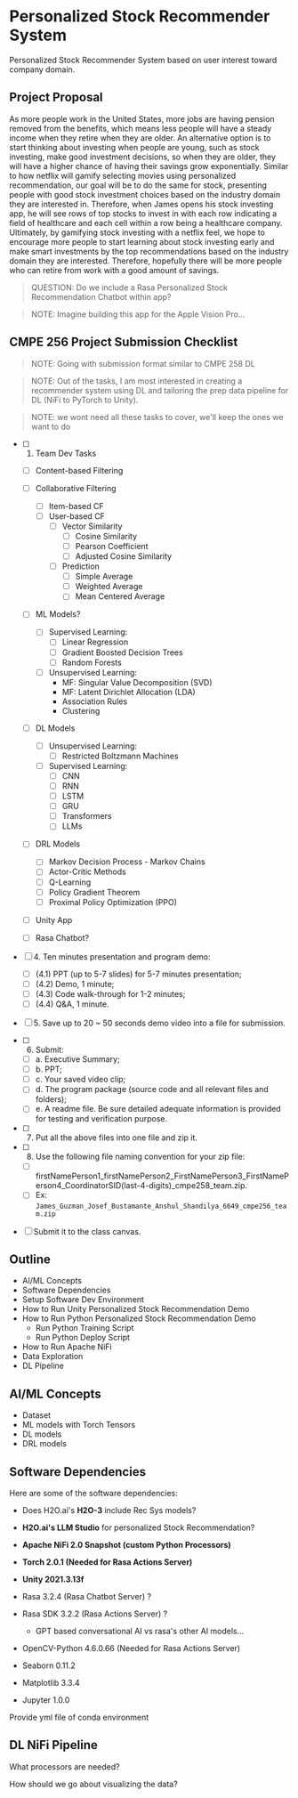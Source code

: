 # Personalized Stock Recommender System

Personalized Stock Recommender System based on user interest toward company domain.

## Project Proposal

As more people work in the United States, more jobs are having pension removed from the benefits, which means less people will have a steady income when they retire when they are older. An alternative option is to start thinking about investing when people are young, such as stock investing, make good investment decisions, so when they are older, they will have a higher chance of having their savings grow exponentially. Similar to how netflix will gamify selecting movies using personalized recommendation, our goal will be to do the same for stock, presenting people with good stock investment choices based on the industry domain they are interested in. Therefore, when James opens his stock investing app, he will see rows of top stocks to invest in with each row indicating a field of healthcare and each cell within a row being a healthcare company. Ultimately, by gamifying stock investing with a netflix feel, we hope to encourage more people to start learning about stock investing early and make smart investments by the top recommendations based on the industry domain they are interested. Therefore, hopefully there will be more people who can retire from work with a good amount of savings.

> QUESTION: Do we include a Rasa Personalized Stock Recommendation Chatbot within app?

> NOTE: Imagine building this app for the Apple Vision Pro...


## CMPE 256 Project Submission Checklist

> NOTE: Going with submission format similar to CMPE 258 DL

> NOTE: Out of the tasks, I am most interested in creating a recommender system using DL and tailoring the prep data pipeline for DL (NiFi to PyTorch to Unity).

> NOTE: we wont need all these tasks to cover, we'll keep the ones we want to do

- [ ] 1. Team Dev Tasks
    - [ ] Content-based Filtering
    - [ ] Collaborative Filtering
        - [ ] Item-based CF
        - [ ] User-based CF
            - [ ] Vector Similarity
                - [ ] Cosine Similarity
                - [ ] Pearson Coefficient
                - [ ] Adjusted Cosine Similarity
            - [ ] Prediction
                - [ ] Simple Average
                - [ ] Weighted Average
                - [ ] Mean Centered Average
    - [ ] ML Models?
        - [ ] Supervised Learning:
            - [ ] Linear Regression
            - [ ] Gradient Boosted Decision Trees
            - [ ] Random Forests
        - [ ] Unsupervised Learning:
            - MF: Singular Value Decomposition (SVD)
            - MF: Latent Dirichlet Allocation (LDA)
            - Association Rules
            - Clustering
    - [ ] DL Models
        - [ ] Unsupervised Learning:
            - [ ] Restricted Boltzmann Machines
        - [ ] Supervised Learning:
            - [ ] CNN
            - [ ] RNN
            - [ ] LSTM
            - [ ] GRU
            - [ ] Transformers
            - [ ] LLMs
    - [ ] DRL Models
        - [ ] Markov Decision Process - Markov Chains
        - [ ] Actor-Critic Methods
        - [ ] Q-Learning
        - [ ] Policy Gradient Theorem
        - [ ] Proximal Policy Optimization (PPO)
    - [ ] Unity App
    - [ ] Rasa Chatbot?



- [ ] 4\. Ten minutes presentation and program demo:

    - [ ] (4.1) PPT (up to 5-7 slides) for 5-7 minutes presentation;
    - [ ] (4.2) Demo, 1 minute;
    - [ ] (4.3) Code walk-through for 1-2 minutes;
    - [ ] (4.4) Q&A, 1 minute.

- [ ] 5\. Save up to 20 ~ 50 seconds demo video into a file for submission.
- [ ] 6. Submit:

    - [ ] a. Executive Summary;
    - [ ] b. PPT;
    - [ ] c. Your saved video clip;
    - [ ] d. The program package (source code and all relevant files and folders);
    - [ ] e. A readme file. Be sure detailed adequate information is provided for testing and verification purpose.

- [ ] 7. Put all the above files into one file and zip it.
- [ ] 8. Use the following file naming convention for your zip file:

    - [ ] firstNamePerson1_firstNamePerson2_FirstNamePerson3_FirstNamePerson4_CoordinatorSID(last-4-digits)_cmpe258_team.zip.
    - [ ] Ex: `James_Guzman_Josef_Bustamante_Anshul_Shandilya_6649_cmpe256_team.zip`

- [ ] Submit it to the class canvas.

## Outline

- AI/ML Concepts
- Software Dependencies
- Setup Software Dev Environment
- How to Run Unity Personalized Stock Recommendation Demo
- How to Run Python Personalized Stock Recommendation Demo
    - Run Python Training Script
    - Run Python Deploy Script
- How to Run Apache NiFi
- Data Exploration
- DL Pipeline

## AI/ML Concepts

- Dataset
- ML models with Torch Tensors
- DL models
- DRL models


## Software Dependencies

Here are some of the software dependencies:

- Does H2O.ai's **H2O-3** include Rec Sys models?

- **H2O.ai's LLM Studio** for personalized Stock Recommendation?
- **Apache NiFi 2.0 Snapshot (custom Python Processors)**
- **Torch 2.0.1 (Needed for Rasa Actions Server)**
- **Unity 2021.3.13f**


- Rasa 3.2.4 (Rasa Chatbot Server) ?
- Rasa SDK 3.2.2 (Rasa Actions Server) ?
    - GPT based conversational AI vs rasa's other AI models...

- OpenCV-Python 4.6.0.66 (Needed for Rasa Actions Server)

- Seaborn 0.11.2
- Matplotlib 3.3.4
- Jupyter 1.0.0

Provide yml file of conda environment

## DL NiFi Pipeline

What processors are needed?

How should we go about visualizing the data?


